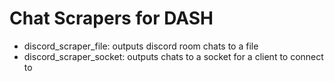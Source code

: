 # Chat Scrapers for DASH

- discord_scraper_file: outputs discord room chats to a file
- discord_scraper_socket: outputs chats to a socket for a client to connect to
